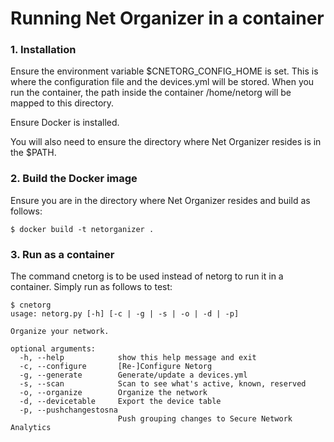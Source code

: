 # Running Net Organizer in a container

### 1. Installation

Ensure the environment variable $CNETORG_CONFIG_HOME is set. This is where the configuration file and the devices.yml will be stored. When you run the container, the path inside the container /home/netorg will be mapped to this directory.

Ensure Docker is installed.

You will also need to ensure the directory where Net Organizer resides is in the $PATH.

### 2. Build the Docker image

Ensure you are in the directory where Net Organizer resides and build as follows:

```text
$ docker build -t netorganizer .
```

### 3. Run as a container

The command cnetorg is to be used instead of netorg to run it in a container. Simply run as follows to test:

```text
$ cnetorg
usage: netorg.py [-h] [-c | -g | -s | -o | -d | -p]

Organize your network.

optional arguments:
  -h, --help            show this help message and exit
  -c, --configure       [Re-]Configure Netorg
  -g, --generate        Generate/update a devices.yml
  -s, --scan            Scan to see what's active, known, reserved
  -o, --organize        Organize the network
  -d, --devicetable     Export the device table
  -p, --pushchangestosna
                        Push grouping changes to Secure Network Analytics
```
